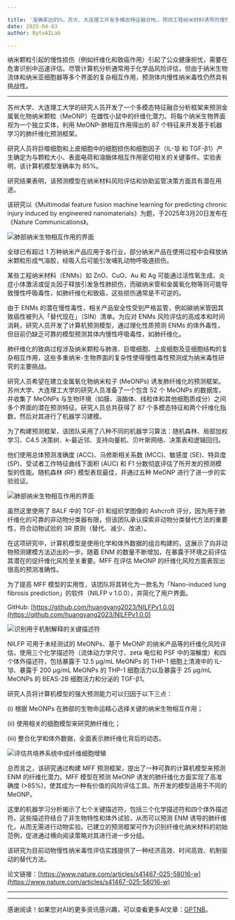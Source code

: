 ```yaml
---

title: '准确率达85%，苏大、大连理工开发多模态特征融合ML，预测工程纳米材料诱导的慢性损伤'
date: 2025-04-03
author: ByteAILab

---
```


纳米颗粒引起的慢性损伤（例如纤维化和致癌作用）引起了公众健康担忧，需要在危害识别中迅速评估。尽管计算机分析通常用于化学品风险评估，但由于纳米生物流体和纳米亚细胞器等多个界面的复杂相互作用，预测体内慢性纳米毒性仍然具有挑战性。

---


苏州大学、大连理工大学的研究人员开发了一个多模态特征融合分析框架来预测金属氧化物纳米颗粒（MeONP）在雌性小鼠中的纤维化潜力。将每个纳米生物界面视为一个独立实体，利用 MeONP-肺相互作用得出的 87 个特征来开发基于机器学习的肺纤维化预测框架。

研究人员将巨噬细胞和上皮细胞中的细胞损伤和细胞因子（IL-1β 和 TGF-β1）产生确定为与颗粒大小、表面电荷和溶酶体相互作用密切相关的关键事件。实验表明，该计算机模型准确率为 85%。

研究结果表明，该预测模型在纳米材料风险评估和协助监管决策方面具有潜在用途。

该研究以《Multimodal feature fusion machine learning for predicting chronic injury induced by engineered nanomaterials》为题，于2025年3月20日发布在《Nature Communications》。

![肺部纳米生物相互作用的界面](https://image.jiqizhixin.com/uploads/editor/e9039d59-98ec-4f92-a1f4-01041659c562/640.png)

全球已有超过 1 万种纳米产品应用于各行业，部分纳米产品在使用过程中会释放纳米颗粒形成气溶胶，经吸入后可能引发哺乳动物呼吸道损伤。

某些工程纳米材料（ENMs）如 ZnO、CuO、Au 和 Ag 可能通过活性氧生成、炎症小体激活或促炎因子释放引发急性肺损伤，而碳纳米管和金属氧化物等则可能导致慢性呼吸毒性，如肺纤维化和致癌，这些损伤通常是不可逆的。

由于 ENMs 的潜在慢性毒性，相关产品安全性受到严格监管，例如碳纳米管因其致癌性被列入「替代现在」（SIN）清单。为应对 ENMs 风险评估的高成本和时间消耗，研究人员开发了计算机预测模型，通过理化性质预测 ENMs 的体外毒性，但目前仍缺乏可靠的模型预测其体内慢性呼吸毒性，如肺纤维化。

肺纤维化的致病过程涉及纳米颗粒与肺液、巨噬细胞、上皮细胞及亚细胞结构的复杂相互作用，这些多重纳米-生物界面的复杂性使得慢性毒性预测成为纳米毒性研究的主要挑战。

研究人员希望在建立金属氧化物纳米粒子 (MeONPs) 诱发肺纤维化的预测框架。苏州大学、大连理工大学的研究人员准备了一个包含 52 个 MeONPs 的数据库，并收集了 MeONPs 与生物环境（如膜、溶酶体、线粒体和其他细胞质成分）之间多个界面的潜在预测特征。研究人员总共获得了 87 个多模态特征和两个纤维化指数，然后对其进行了机器学习建模。

为了构建预测框架，该团队采用了八种不同的机器学习算法：随机森林、局部加权学习、C4.5 决策树、k-最近邻、支持向量机、贝叶斯网络、决策表和逻辑回归。

他们使用总体预测准确度 (ACC)、马修斯相关系数 (MCC)、敏感度 (SE)、特异度 (SP)、受试者工作特征曲线下面积 (AUC) 和 F1 分数彻底评估了所开发的预测模型的性能。随机森林 (RF) 模型表现最佳，并通过五种 MeONP 进行了进一步的实验验证。

![肺部纳米生物相互作用的界面](https://image.jiqizhixin.com/uploads/editor/b7e412cd-5212-4aa7-8c99-4630652fb426/640.png)

虽然这里使用了 BALF 中的 TGF-β1 和组织学图像的 Ashcroft 评分，因为用于肺纤维化的可靠的非动物分类器有限，但该团队承认探索非动物分类替代方法的重要性，符合动物试验的 3R 原则（替代、减少、改进）。

在这项研究中，计算机模型是使用化学和体外数据的组合构建的，这展示了向非动物预测建模方法迈出的一步。随着 ENM 的数量不断增加，在暴露于环境之前评估其潜在的促纤维化风险至关重要。MFF 在评估 MeONP 的纤维化风险方面表现出很高的预测准确性。

为了提高 MFF 模型的实用性，该团队将其转化为一款名为「Nano-induced lung fibrosis prediction」的软件（NILFP v 1.0.0），并简化了用户界面。

GitHub: [https://github.com/huangyang2023/NILFPv1.0.0](https://github.com/huangyang2023/NILFPv1.0.0)

![识别用于机制解释的关键描述符](https://image.jiqizhixin.com/uploads/editor/fb32b281-d891-48ff-b7ce-9afc7f5e0fc3/640.png)

NILFP 可用于未经测试的 MeONPs、基于 MeONP 的纳米产品等的纤维化风险评估，使用三个化学描述符（流体动力学尺寸、zeta 电位和 PSF 中的溶解度）和四个体外描述符，包括暴露于 12.5 μg/mL MeONPs 的 THP-1 细胞上清液中的 IL-1β、暴露于 200 μg/mL MeONPs 的 THP-1 细胞活力以及暴露于 25 μg/mL MeONPs 的 BEAS-2B 细胞活力和分泌的 TGF-β1。

研究人员将计算机模型的强大预测能力可以归因于以下三点：

(i) 根据 MeONPs 在肺部的生物命运精心选择关键的纳米生物相互作用；

(ii) 使用相关的细胞模型来研究肺纤维化；

(iii) 整合化学和体外数据，全面表示肺纤维化背后的动态。

![评估共培养系统中成纤维细胞增殖](https://image.jiqizhixin.com/uploads/editor/2c0ed2bf-a005-45ae-8840-6da6a07fec24/640.png)

总而言之，该研究通过构建 MFF 预测框架，提出了一种可靠的计算机模型来预测 ENM 的纤维化潜力。MFF 模型在预测 MeONP 诱发的肺纤维化方面实现了高准确度 (>85%)，使其成为一种有价值的风险评估工具。所开发的模型适用于不同的 MeONP。

这里的机器学习分析揭示了七个关键描述符，包括三个化学描述符和四个体外描述符。这些描述符结合了非生物特性和体外试验，从而可以预测 ENM 诱导的肺纤维化，从而无需进行动物实验。已建立的预测框架可作为识别纤维化纳米材料的初始范例，促进通过横向阅读策略对其进行进一步分组。

该研究为目前动物慢性纳米毒性评估实践提供了一种经济高效、时间高效、机制驱动的替代方法。

论文链接：[https://www.nature.com/articles/s41467-025-58016-w](https://www.nature.com/articles/s41467-025-58016-w)

---
---
感谢阅读！如果您对AI的更多资讯感兴趣，可以查看更多AI文章：[GPTNB](https://gptnb.com)。